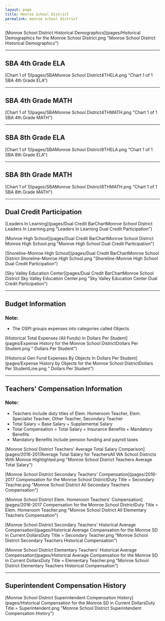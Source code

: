 ```yaml
---
layout: page
title: Monroe School District
permalink: monroe school district
---
```



[Monroe School District Historical Demographics](pages/Historical Demographics for the Monroe School District.png "Monroe School District Historical Demographics")

___

## SBA 4th Grade ELA

[Chart 1 of 1](pages/SBAMonroe School District4THELA.png "Chart 1 of 1 SBA 4th Grade ELA")


___

## SBA 4th Grade MATH

[Chart 1 of 1](pages/SBAMonroe School District4THMATH.png "Chart 1 of 1 SBA 4th Grade MATH")


___

## SBA 8th Grade ELA

[Chart 1 of 1](pages/SBAMonroe School District8THELA.png "Chart 1 of 1 SBA 8th Grade ELA")


___

## SBA 8th Grade MATH

[Chart 1 of 1](pages/SBAMonroe School District8THMATH.png "Chart 1 of 1 SBA 8th Grade MATH")


___

## Dual Credit Participation

[Leaders In Learning](pages/Dual Credit BarChartMonroe School District Leaders In Learning.png "Leaders In Learning Dual Credit Participation")

[Monroe High School](pages/Dual Credit BarChartMonroe School District Monroe High School.png "Monroe High School Dual Credit Participation")

[Shoreline-Monroe High School](pages/Dual Credit BarChartMonroe School District Shoreline-Monroe High School.png "Shoreline-Monroe High School Dual Credit Participation")

[Sky Valley Education Center](pages/Dual Credit BarChartMonroe School District Sky Valley Education Center.png "Sky Valley Education Center Dual Credit Participation")


___

## Budget Information
### Note:
- The OSPI groups expenses into categories called Objects

[Historical Total Expenses (All Funds) In Dollars Per Student](pages/Expense History for the Monroe School DistrictDollars Per Student.png " Dollars Per Student")

[Historical Gen Fund Expenses By Objects In Dollars Per Student](pages/Expense History by Objects for the Monroe School DistrictDollars Per StudentLine.png " Dollars Per Student")


___

## Teachers' Compensation Information
### Note:
- Teachers include duty titles of Elem. Homeroom Teacher, Elem. Specialist Teacher, Other Teacher, Secondary Teacher
- Total Salary = Base Salary + Supplemental Salary
- Total Compensation = Total Salary + Insurance Benefits + Mandatory Benefits
- Mandatory Benefits include pension funding and payroll taxes

[Monroe School District Teachers' Average Total Salary Comparison](pages/2016-2017Average Total Salary for TeachersAll WA School Districts With Monroe Highlighted.png "Monroe School District Teachers Average Total Salary")

[Monroe School District Secondary Teachers' Compensation](pages/2016-2017 Compensation for the Monroe School DistrictDuty Title = Secondary Teacher.png "Monroe School District All Secondary Teachers Compensation")

[Monroe School District Elem. Homeroom Teachers' Compensation](pages/2016-2017 Compensation for the Monroe School DistrictDuty Title = Elem. Homeroom Teacher.png "Monroe School District All Elementary Teachers Compensation")

[Monroe School District Secondary Teachers' Historical Average Compensation](pages/Historical Average Compensation for the Monroe SD in Current DollarsDuty Title = Secondary Teacher.png "Monroe School District Secondary Teachers Historical Compensation")

[Monroe School District Elementary Teachers' Historical Average Compensation](pages/Historical Average Compensation for the Monroe SD in Current DollarsDuty Title = Elementary Teacher.png "Monroe School District Elementary Teachers Historical Compensation")


___

## Superintendent Compensation History

[Monroe School District Superintendent Compensation History](pages/Historical Compensation for the Monroe SD in Current DollarsDuty Title = Superintendent.png "Monroe School District Superintendent Compensation History")

